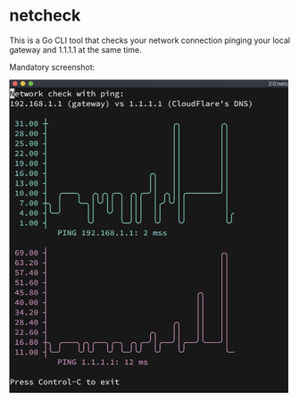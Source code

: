 # netcheck

This is a Go CLI tool that checks your network connection pinging your local
gateway and 1.1.1.1 at the same time.

Mandatory screenshot:

<img src="https://raw.githubusercontent.com/gonzaloserrano/netcheck/master/screenshot.png" width="500" />

